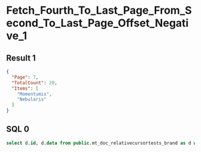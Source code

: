 # Fetch_Fourth_To_Last_Page_From_Second_To_Last_Page_Offset_Negative_1

## Result 1

```json
{
  "Page": 7,
  "TotalCount": 20,
  "Items": [
    "Momentumix",
    "Nebularis"
  ]
}
```

## SQL 0

```sql
select d.id, d.data from public.mt_doc_relativecursortests_brand as d where (d.data ->> 'Name' < :p0 or (d.data ->> 'Name' = :p1 and d.id < :p2)) order by d.data ->> 'Name' desc, d.id desc OFFSET :p3 LIMIT :p4;
```

